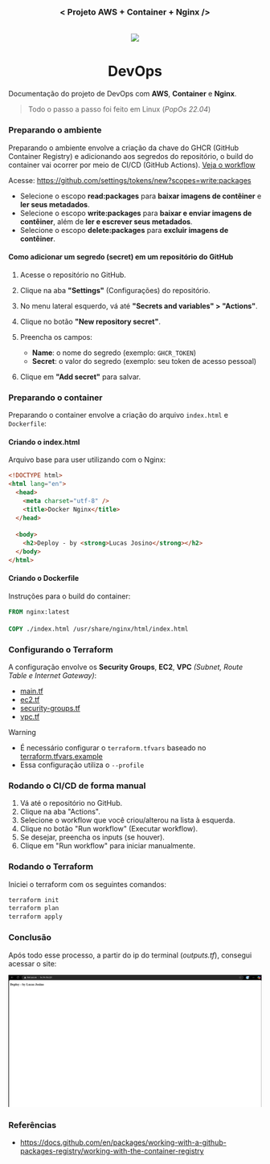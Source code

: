 <h3 align="center">< Projeto AWS + Container + Nginx /></h3>

<div align="center">
  	<br>
    <img src="https://static.wixstatic.com/media/7dea42_a57655ddd6874bb099c143a02aed0dee~mv2.png/v1/fit/w_512,h_137,al_c,q_10,usm_0.66_1.00_0.01,enc_png,quality_high/Logo%20Avanti.png" height="60"/>
    <h1>DevOps</h1>
</div>

Documentação do projeto de DevOps com **AWS**, **Container** e **Nginx**.

> Todo o passo a passo foi feito em Linux (_PopOs 22.04_)

### Preparando o ambiente

Preparando o ambiente envolve a criação da chave do GHCR (GitHub Container Registry) e adicionando aos segredos do repositório, o build do container vai ocorrer por meio de CI/CD (GitHub Actions). [Veja o workflow](../.github/workflows/aws-container-nginx.yaml)

Acesse: https://github.com/settings/tokens/new?scopes=write:packages

- Selecione o escopo **read:packages** para **baixar imagens de contêiner** e **ler seus metadados**.
- Selecione o escopo **write:packages** para **baixar e enviar imagens de contêiner**, além de **ler e escrever seus metadados**.
- Selecione o escopo **delete:packages** para **excluir imagens de contêiner**.

#### Como adicionar um segredo (secret) em um repositório do GitHub

1. Acesse o repositório no GitHub.
2. Clique na aba **"Settings"** (Configurações) do repositório.
3. No menu lateral esquerdo, vá até **"Secrets and variables" > "Actions"**.
4. Clique no botão **"New repository secret"**.
5. Preencha os campos:

   - **Name**: o nome do segredo (exemplo: `GHCR_TOKEN`)
   - **Secret**: o valor do segredo (exemplo: seu token de acesso pessoal)

6. Clique em **"Add secret"** para salvar.

### Preparando o container

Preparando o container envolve a criação do arquivo `index.html` e `Dockerfile`:

#### Criando o index.html

Arquivo base para user utilizando com o Nginx:

```html
<!DOCTYPE html>
<html lang="en">
  <head>
    <meta charset="utf-8" />
    <title>Docker Nginx</title>
  </head>

  <body>
    <h2>Deploy - by <strong>Lucas Josino</strong></h2>
  </body>
</html>
```

#### Criando o Dockerfile

Instruções para o build do container:

```Dockerfile
FROM nginx:latest

COPY ./index.html /usr/share/nginx/html/index.html
```

### Configurando o Terraform

A configuração envolve os **Security Groups**, **EC2**, **VPC** _(Subnet, Route Table e Internet Gateway)_:

- [main.tf](./aws-container-nginx-projeto/main.tf)
- [ec2.tf](./aws-container-nginx-projeto/ec2.tf)
- [security-groups.tf](./aws-container-nginx-projeto/security-groups.tf)
- [vpc.tf](./aws-container-nginx-projeto/vpc.tf)

> [!WARNING]
>
> - É necessário configurar o `terraform.tfvars` baseado no [terraform.tfvars.example](./aws-container-nginx-projeto/terraform.tfvars.example)
> - Essa configuração utiliza o `--profile`

### Rodando o CI/CD de forma manual

1. Vá até o repositório no GitHub.
2. Clique na aba "Actions".
3. Selecione o workflow que você criou/alterou na lista à esquerda.
4. Clique no botão "Run workflow" (Executar workflow).
5. Se desejar, preencha os inputs (se houver).
6. Clique em "Run workflow" para iniciar manualmente.

### Rodando o Terraform

Iniciei o terraform com os seguintes comandos:

```sh
terraform init
terraform plan
terraform apply
```

### Conclusão

Após todo esse processo, a partir do ip do terminal (_outputs.tf_), consegui acessar o site:

![Projeto Final](./assets/final.png)

### Referências

- https://docs.github.com/en/packages/working-with-a-github-packages-registry/working-with-the-container-registry
